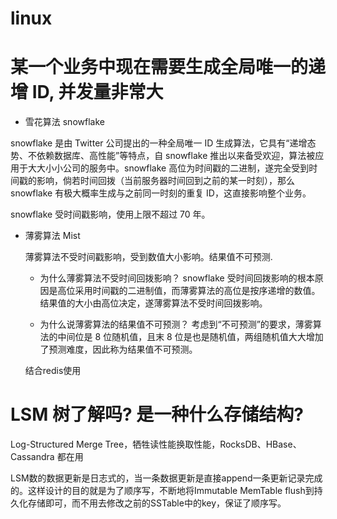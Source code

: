 # linux

# 某一个业务中现在需要生成全局唯一的递增 ID, 并发量非常大

- 雪花算法 snowflake 

 snowflake 是由 Twitter 公司提出的一种全局唯一 ID 生成算法，它具有“递增态势、不依赖数据库、高性能”等特点，自 snowflake 推出以来备受欢迎，算法被应用于大大小小公司的服务中。snowflake 高位为时间戳的二进制，遂完全受到时间戳的影响，倘若时间回拨（当前服务器时间回到之前的某一时刻），那么 snowflake 有极大概率生成与之前同一时刻的重复 ID，这直接影响整个业务。
 
 snowflake 受时间戳影响，使用上限不超过 70 年。
 
 - 薄雾算法 Mist 
 
    薄雾算法不受时间戳影响，受到数值大小影响。结果值不可预测.
 
    - 为什么薄雾算法不受时间回拨影响？
    snowflake 受时间回拨影响的根本原因是高位采用时间戳的二进制值，而薄雾算法的高位是按序递增的数值。结果值的大小由高位决定，遂薄雾算法不受时间回拨影响。
 
    - 为什么说薄雾算法的结果值不可预测？
    考虑到“不可预测”的要求，薄雾算法的中间位是 8 位随机值，且末 8 位是也是随机值，两组随机值大大增加了预测难度，因此称为结果值不可预测。

   结合redis使用
   
# LSM 树了解吗? 是一种什么存储结构?

Log-Structured Merge Tree，牺牲读性能换取性能，RocksDB、HBase、Cassandra 都在用

LSM数的数据更新是日志式的，当一条数据更新是直接append一条更新记录完成的。这样设计的目的就是为了顺序写，不断地将Immutable MemTable flush到持久化存储即可，而不用去修改之前的SSTable中的key，保证了顺序写。